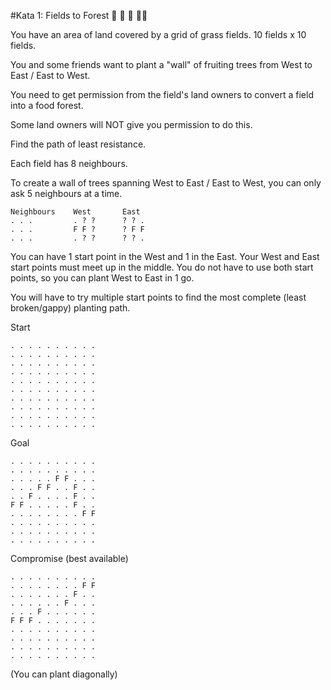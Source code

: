 #Kata 1: Fields to Forest :deciduous_tree: :deciduous_tree: :deciduous_tree: :deciduous_tree::deciduous_tree:

You have an area of land covered by a grid of grass fields. 10 fields x 10 fields.

You and some friends want to plant a "wall" of fruiting trees from West to East / East to West.

You need to get permission from the field's land owners to convert a field into a food forest.

Some land owners will NOT give you permission to do this.

Find the path of least resistance.

Each field has 8 neighbours.

To create a wall of trees spanning West to East / East to West, you can only ask 5 neighbours at a time.

```
Neighbours    West       East     
. . .         . ? ?      ? ? .
. . .         F F ?      ? F F
. . .         . ? ?      ? ? .
```

You can have 1 start point in the West and 1 in the East.
Your West and East start points must meet up in the middle.
You do not have to use both start points, so you can plant West to East in 1 go.

You will have to try multiple start points to find the most complete (least broken/gappy) planting path.

Start
```
. . . . . . . . . . 
. . . . . . . . . . 
. . . . . . . . . . 
. . . . . . . . . . 
. . . . . . . . . . 
. . . . . . . . . . 
. . . . . . . . . . 
. . . . . . . . . . 
. . . . . . . . . . 
. . . . . . . . . . 
```

Goal
```
. . . . . . . . . . 
. . . . . . . . . . 
. . . . . F F . . .
. . . F F . . F . .
. . F . . . . F . .
F F . . . . . F . .
. . . . . . . . F F
. . . . . . . . . . 
. . . . . . . . . . 
. . . . . . . . . . 

```

Compromise (best available)
```
. . . . . . . . . . 
. . . . . . . . F F 
. . . . . . . F . . 
. . . . . . F . . . 
. . . F . . . . . . 
F F F . . . . . . . 
. . . . . . . . . . 
. . . . . . . . . . 
. . . . . . . . . . 
. . . . . . . . . . 

```

(You can plant diagonally)
